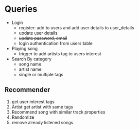 # Queries

- Login 
    - register: add to users and add user details to user_details
	- update user details
	- <del> update password, email </del>
	- login authentication from users table
- Playing song
  - trigger to add artists tag to users interest
- Search By category
	- song name
	- artist name
	- single or multiple tags

## Recommender

1. get user interest tags
2. Artist get artist with same tags
3. Recommend song with similar track properties
4. Randomize
5. remove already listened songs
